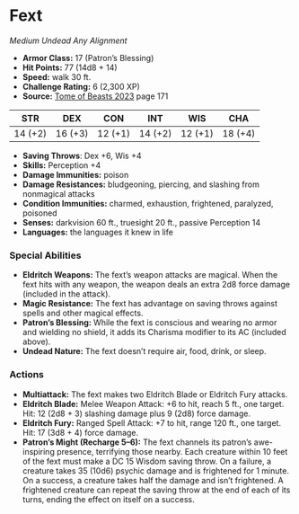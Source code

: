 # Fext

*Medium* *Undead* *Any Alignment*

- **Armor Class:** 17 (Patron’s Blessing)
- **Hit Points:** 77 (14d8 + 14)
- **Speed:** walk 30 ft.
- **Challenge Rating:** 6 (2,300 XP)
- **Source:** [Tome of Beasts 2023](https://koboldpress.com/kpstore/product/tome-of-beasts-1-2023-edition/) page 171

| STR | DEX | CON | INT | WIS | CHA |
| --- | --- | --- | --- | --- | --- |
| 14 (+2) | 16 (+3) | 12 (+1) | 14 (+2) | 12 (+1) | 18 (+4) |

- **Saving Throws**: Dex +6, Wis +4
- **Skills:** Perception +4
- **Damage Immunities:** poison
- **Damage Resistances:** bludgeoning, piercing, and slashing from nonmagical attacks
- **Condition Immunities:** charmed, exhaustion, frightened, paralyzed, poisoned
- **Senses:** darkvision 60 ft., truesight 20 ft., passive Perception 14
- **Languages:** the languages it knew in life
### Special Abilities
- **Eldritch Weapons:** The fext’s weapon attacks are magical. When the fext hits with any weapon, the weapon deals an extra 2d8 force damage (included in the attack).
- **Magic Resistance:** The fext has advantage on saving throws against spells and other magical effects.
- **Patron’s Blessing:** While the fext is conscious and wearing no armor and wielding no shield, it adds its Charisma modifier to its AC (included above).
- **Undead Nature:** The fext doesn’t require air, food, drink, or sleep.
### Actions
- **Multiattack:** The fext makes two Eldritch Blade or Eldritch Fury attacks.
- **Eldritch Blade:** Melee Weapon Attack: +6 to hit, reach 5 ft., one target. Hit: 12 (2d8 + 3) slashing damage plus 9 (2d8) force damage.
- **Eldritch Fury:** Ranged Spell Attack: +7 to hit, range 120 ft., one target. Hit: 17 (3d8 + 4) force damage.
- **Patron’s Might (Recharge 5–6):** The fext channels its patron’s awe-inspiring presence, terrifying those nearby. Each creature within 10 feet of the fext must make a DC 15 Wisdom saving throw. On a failure, a creature takes 35 (10d6) psychic damage and is frightened for 1 minute. On a success, a creature takes half the damage and isn’t frightened. A frightened creature can repeat the saving throw at the end of each of its turns, ending the effect on itself on a success.
